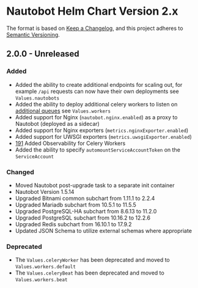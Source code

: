 # Nautobot Helm Chart Version 2.x

The format is based on [Keep a Changelog](https://keepachangelog.com/en/1.0.0/),
and this project adheres to [Semantic Versioning](https://semver.org/spec/v2.0.0.html).

## 2.0.0 - Unreleased

### Added

* Added the ability to create additional endpoints for scaling out, for example `/api` requests can now have their own deployments see `Values.nautobots`
* Added the ability to deploy additional celery workers to listen on [additional queues](https://docs.nautobot.com/projects/core/en/stable/administration/celery-queues/) see `Values.workers`
* Added support for Nginx (`nautobot.nginx.enabled`) as a proxy to Nautobot (deployed as a sidecar)
* Added support for Nginx exporters (`metrics.nginxExporter.enabled`)
* Added support for UWSGI exporters (`metrics.uwsgiExporter.enabled`)
* [191](https://github.com/nautobot/helm-charts/issues/191) Added Observability for Celery Workers
* Added the ability to specify `automountServiceAccountToken` on the `ServiceAccount`

### Changed

* Moved Nautobot post-upgrade task to a separate init container
* Nautobot Version 1.5.14
* Upgraded Bitnami common subchart from 1.11.1 to 2.2.4
* Upgraded Mariadb subchart from 10.5.1 to 11.5.5
* Upgraded PostgreSQL-HA subchart from 8.6.13 to 11.2.0
* Upgraded PostgreSQL subchart from 10.16.2 to 12.2.6
* Upgraded Redis subchart from 16.10.1 to 17.9.2
* Updated JSON Schema to utilize external schemas where appropriate

### Deprecated

* The `Values.celeryWorker` has been deprecated and moved to `Values.workers.default`
* The `Values.celeryBeat` has been deprecated and moved to `Values.workers.beat`
